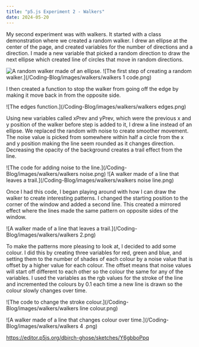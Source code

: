 ```yaml
---
title: "p5.js Experiment 2 - Walkers"
date: 2024-05-20
---
```


My second experiment was with walkers. It started with a class demonstration where we created a random walker. I drew an ellipse at the center of the page, and created variables for the number of directions and a direction. I made a new variable that picked a random direction to draw the next ellipse which created line of circles that move in random directions.

![A random walker made of an ellipse.](/Coding-Blog/images/walkers/walkers1.png)
![The first step of creating a random walker.](/Coding-Blog/images/walkers/walkers 1 code.png)

I then created a function to stop the walker from going off the edge by making it move back in from the opposite side.

![The edges function.](/Coding-Blog/images/walkers/walkers edges.png)

Using new variables called xPrev and yPrev, which were the previous x and y position of the walker before step is added to it, I drew a line instead of an ellipse. We replaced the random with noise to create smoother movement. The noise value is picked from somewhere within half a circle from the x and y position making the line seem rounded as it changes direction. Decreasing the opacity of the background creates a trail effect from the line.

![The code for adding noise to the line.](/Coding-Blog/images/walkers/walkers noise.png)
![A walker made of a line that leaves a trail.](/Coding-Blog/images/walkers/walkers noise line.png)

Once I had this code, I began playing around with how I can draw the walker to create interesting patterns. I changed the starting position to the corner of the window and added a second line. This created a mirrored effect where the lines made the same pattern on opposite sides of the window.

![A walker made of a line that leaves a trail.](/Coding-Blog/images/walkers/walkers 2.png)

To make the patterns more pleasing to look at, I decided to add some colour. I did this by creating three variables for red, green and blue, and setting them to the number of shades of each colour by a noise value that is offset by a higher value for each colour. The offset means that noise values will start off different to each other so the colour the same for any of the variables. I used the variables as the rgb values for the stroke of the line and incremented the colours by 0.1 each time a new line is drawn so the colour slowly changes over time.  

![The code to change the stroke colour.](/Coding-Blog/images/walkers/walkers line colour.png)

![A walker made of a line that changes colour over time.](/Coding-Blog/images/walkers/walkers 4 .png)

https://editor.p5js.org/dbirch-ghose/sketches/Y6gbboPpq